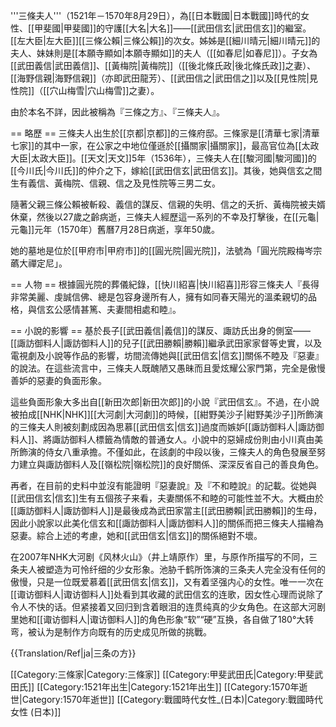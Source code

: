 '''三條夫人'''（1521年－1570年8月29日），為[[日本戰國|日本戰國]]時代的女性、[[甲斐國|甲斐國]]的守護[[大名|大名]]——[[武田信玄|武田信玄]]的繼室。[[左大臣|左大臣]][[三條公賴|三條公賴]]的次女。姊姊是[[細川晴元|細川晴元]]的夫人、妹妹則是[[本願寺顯如|本願寺顯如]]的夫人（[[如春尼|如春尼]]）。子女為[[武田義信|武田義信]]、[[黃梅院|黃梅院]]（[[後北條氏政|後北條氏政]]之妻）、[[海野信親|海野信親]]（亦即武田龍芳）、[[武田信之|武田信之]]以及[[見性院|見性院]]（[[穴山梅雪|穴山梅雪]]之妻）。

由於本名不詳，因此被稱為『三條之方』、『三條夫人』。

== 略歷 ==
三條夫人出生於[[京都|京都]]的三條府邸。三條家是[[清華七家|清華七家]]的其中一家，在公家之中地位僅遜於[[攝關家|攝關家]]，最高官位為[[太政大臣|太政大臣]]。[[天文|天文]]5年（1536年），三條夫人在[[駿河國|駿河國]]的[[今川氏|今川氏]]的仲介之下，嫁給[[武田信玄|武田信玄]]。其後，她與信玄之間生有義信、黃梅院、信親、信之及見性院等三男二女。

隨著父親三條公賴被斬殺、義信的謀反、信親的失明、信之的夭折、黃梅院被夫婿休棄，然後以27歲之齡病逝，三條夫人經歷這一系列的不幸及打擊後，在[[元龜|元龜]]元年（1570年）舊曆7月28日病逝，享年50歲。

她的墓地是位於[[甲府市|甲府市]]的[[圓光院|圓光院]]，法號為「圓光院殿梅岑宗蘤大禪定尼」。

== 人物 ==
根據圓光院的葬儀紀錄，[[快川紹喜|快川紹喜]]形容三條夫人『長得非常美麗、虔誠信佛、總是包容身邊所有人，擁有如同春天陽光的溫柔親切的品格，與信玄公感情甚篤、夫妻間相處和睦』。


== 小說的影響 ==
基於長子[[武田義信|義信]]的謀反、諏訪氏出身的側室——[[諏訪御料人|諏訪御料人]]的兒子[[武田勝賴|勝賴]]繼承武田家家督等史實，以及電視劇及小說等作品的影響，坊間流傳她與[[武田信玄|信玄]]關係不睦及『惡妻』的說法。在這些流言中，三條夫人既醜陋又愚昧而且愛炫耀公家門第，完全是傲慢善妒的惡妻的負面形象。

這些負面形象大多出自[[新田次郎|新田次郎]]的小說『武田信玄』。不過，在小說被拍成[[NHK|NHK]][[大河劇|大河劇]]的時候，[[紺野美沙子|紺野美沙子]]所飾演的三條夫人則被刻劃成因為思慕[[武田信玄|信玄]]過度而嫉妒[[諏訪御料人|諏訪御料人]]、將諏訪御料人標籤為情敵的普通女人。小說中的惡婦成份則由小川真由美所飾演的侍女八重承擔。不僅如此，在該劇的中段以後，三條夫人的角色發展至努力建立與諏訪御料人及[[嶺松院|嶺松院]]的良好關係、深深反省自己的善良角色。

再者，在目前的史料中並沒有能證明『惡妻說』及『不和睦說』的記載。從她與[[武田信玄|信玄]]生有五個孩子来看，夫妻關係不和睦的可能性並不大。大概由於[[諏訪御料人|諏訪御料人]]是最後成為武田家當主[[武田勝賴|武田勝賴]]的生母，因此小說家以此美化信玄和[[諏訪御料人|諏訪御料人]]的關係而把三條夫人描繪為惡妻。綜合上述的考慮，她和[[武田信玄|信玄]]的關係絕對不壞。

在2007年NHK大河剧《风林火山》（井上靖原作）里，与原作所描写的不同，三条夫人被塑造为可怜纤细的少女形象。池胁千鹤所饰演的三条夫人完全没有任何的傲慢，只是一位既爱慕着[[武田信玄|信玄]]，又有着坚强内心的女性。唯一一次在[[诹访御料人|诹访御料人]]处看到其收藏的武田信玄的连歌，因女性心理而说除了令人不快的话。但紧接着又回归到含着眼泪的连贯纯真的少女角色。在这部大河剧里她和[[诹访御料人|诹访御料人]]的角色形象“软”“硬”互换，各自做了180°大转弯，被认为是制作方向既有的历史成见所做的挑戰。

{{Translation/Ref|ja|三条の方}}

[[Category:三條家|Category:三條家]]
[[Category:甲斐武田氏|Category:甲斐武田氏]]
[[Category:1521年出生|Category:1521年出生]]
[[Category:1570年逝世|Category:1570年逝世]]
[[Category:戰國時代女性_(日本)|Category:戰國時代女性 (日本)]]